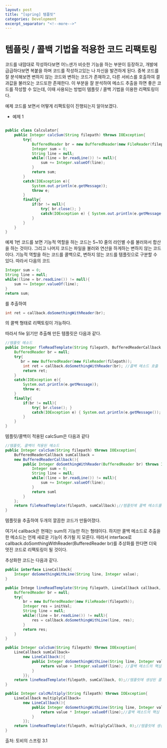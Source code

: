 ```yaml
---
layout: post
title: "[spring] 템플릿"
categories: Development
excerpt_separator: "<!--more-->"
---
```


# 템플릿 / 콜백 기법을 적용한 코드 리팩토링

코드를 내맘대로 작성하다보면 어느샌가 비슷한 기능을 하는 부분이 등장하고, 개발에 급급하다보면 복붙을 하며 코드를 작성하고있는 나 자신을 발견하게 된다. 중복 코드를 잘 분석해보면 변하지 않는 코드와 변하는 코드가 존재하고, 다른 서비스를 호출하여 결과값을 불러오는 코드또한 존재한다. 이 부분을 잘 분석하여 메소드 추출을 하면 좋은 코드를 작성할 수 있는데, 이때 사용되는 방법이 템플릿 / 콜백 기법을 이용한 리팩토링이다.

예제 코드를 보면서 어떻게 리팩토링이 진행되는지 알아보겠다.

- 예제 1

```java

public class Calculator{
    public Integer calcSum(String filepath) throws IOException{
        try{
            BufferedReader br = new BufferedReader(new FileReader(filepath));
            Integer sum = 0;
            String line = null;
            while((line = br.readLine()) != null){
                sum += Integer.valueOf(line);
            }
            return sum;
        }
        catch(IOException e){
            System.out.println(e.getMessage));
            throw e;
        }
        finally{
            if(br != null){
                try{ br.close(); }
                catch(IOException e) { System.out.println(e.getMessage()); }
            }
        }
    }
}
```

예제 1번 코드를 보면 기능적 역할을 하는 코드는 5~10 줄의 라인별 수를 불러와서 합산을 하는 것이다. 그리고 나머지 코드는 파일을 불러와 연산을 하게하는 변하지 않는 코드이다. 기능적 역할을 하는 코드를 콜백으로, 변하지 않는 코드를 템플릿으로 구분할 수 있다. 따라서 다음의 코드

```java
Integer sum = 0;
String line = null;
while((line = br.readLine()) != null){
    sum += Integer.valueOf(line);
}
return sum;
```

를 추출하여 

```java
int ret = callback.doSomethingWithReader(br);
```

의 콜백 형태로 리팩토링이 가능하다.

따라서 file 읽기만 추출해 만든 템플릿은 다음과 같다.
```java
//템플릿 메소드
public Integer fleReadTemplate(String filepath, BufferedReaderCallback callback) throws IOException{
    BufferedReader br = null;
    try{
       br = new BufferedReader(new FileReader(filepath));
        int ret = callback.doSomethingWithReader(br); //콜백 메소드 호출
        return ret;
    }
    catch(IOException e){
        System.out.println(e.getMessage));
        throw e;
    }
    finally{
        if(br != null){
            try{ br.close(); }
            catch(IOException e) { System.out.println(e.getMessage()); }
        }
    }
}

```

템플릿/콜백이 적용된 calcSum은 다음과 같다
```java
//템플릿, 콜백이 적용된 메소드
public Integer calcSum(String filepath) throws IOException{
    BufferedReaderCallback sumCallback =
    new BufferedReaderCallback(){
        public Integer doSomthingWithReader(BufferedReader br) throws IOException{
            Integer sum = 0;
            String line = null;
            while((line = br.readLine()) != null){
                sum += Integer.valueOf(line);
            }
            return suml
        }
    };
    return fileReadTemplate(filepath, sumCallback);//템플릿에 콜백 메소드를 넘긴다.
}   

```
템플릿을 추출하여 두개의 깔끔한 코드가 만들어졌다.

여기서 callback은 현재는 sum의 기능만 하는 형태이다. 하지만 콜백 메소드로 추출을 한 메소드는 언제 새로운 기능이 추가될 지 모른다. 따라서 interface로 callback.doSomthingWithReader(BufferedReader br)를 추상화를 한다면 더욱 멋진 코드로 리팩토링이 될 것이다.

추상화한 코드는 다음과 같다.
```java
public interface LineCallback{
    Integer doSomethingWithLine(String line, Integer value);
}

public Intege lineReadTemplate(String filepath, LineCallback callback, int initVal) thorws IOException{
    BufferedReader br = null;
    try{
        br = new BufferedReader(new FileReader(filepath));
        Integer res = initVal;
        String line = null;
        while((line = br.readLine()) != null){
            res = callback.doSomethingWithLine(line, res);
        }
        return res;
    }
}

public Integer calcSum(String filepath) throws IOException{
    LineCallback sumCallback=
        new LineCallback(){
            public Integer doSomethingWithLine(String line, Integer value){
                return value + Integer.valueOf(line); //콜백 메소드의 핵심 연산부분
            }
        }};
    return lineReadTemplate(filepath, sumCallback, 0);//템플릿에 생성된 콜백 메소드를 주입
}

public Integer calcMultiply(String filepath) throws IOException{
    LineCallback multiplyCallback=
        new LineCallback(){
            public Integer doSomethingWithLine(String line, Integer value){
                return value * Integer.valueOf(line);//콜백 메소드의 핵심 연산부분
            }
        }};
    return lineReadTemplate(filepath, multiplyCallback, 0);//템플릿에 생성된 콜백 메소드를 주입
}
```

출처: 토비의 스프링 3.1